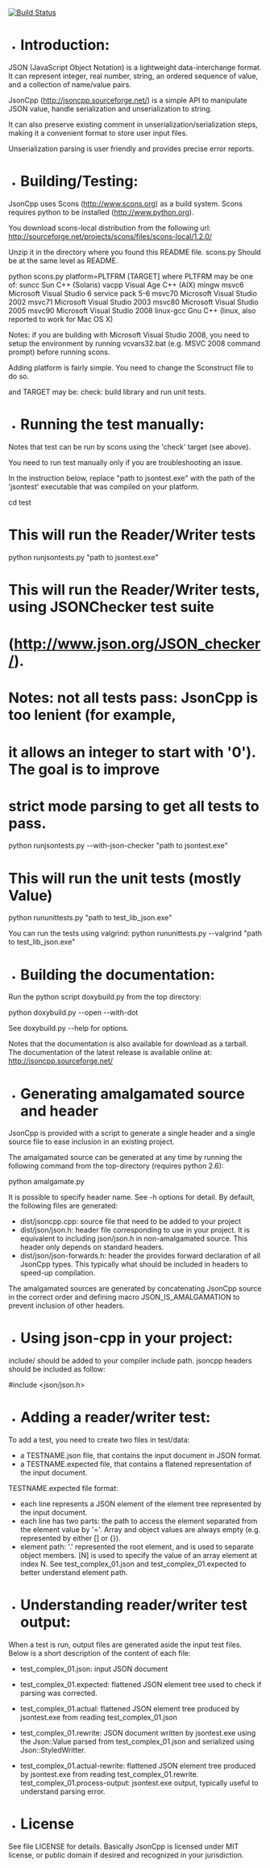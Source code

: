 [![Build Status](https://travis-ci.org/okigan/jsoncpp.png?branch=master)](https://travis-ci.org/okigan/jsoncpp)


* Introduction:
  =============

JSON (JavaScript Object Notation) is a lightweight data-interchange format. 
It can represent integer, real number, string, an ordered sequence of 
value, and a collection of name/value pairs.

JsonCpp (http://jsoncpp.sourceforge.net/) is a simple API to manipulate 
JSON value, handle serialization and unserialization to string.

It can also preserve existing comment in unserialization/serialization steps,
making it a convenient format to store user input files.

Unserialization parsing is user friendly and provides precise error reports.


* Building/Testing:
  =================

JsonCpp uses Scons (http://www.scons.org) as a build system. Scons requires
python to be installed (http://www.python.org).

You download scons-local distribution from the following url:
http://sourceforge.net/projects/scons/files/scons-local/1.2.0/

Unzip it in the directory where you found this README file. scons.py Should be 
at the same level as README.

python scons.py platform=PLTFRM [TARGET]
where PLTFRM may be one of:
	suncc Sun C++ (Solaris)
	vacpp Visual Age C++ (AIX)
	mingw 
	msvc6 Microsoft Visual Studio 6 service pack 5-6
	msvc70 Microsoft Visual Studio 2002
	msvc71 Microsoft Visual Studio 2003
	msvc80 Microsoft Visual Studio 2005
	msvc90 Microsoft Visual Studio 2008
	linux-gcc Gnu C++ (linux, also reported to work for Mac OS X)

Notes: if you are building with Microsoft Visual Studio 2008, you need to 
setup the environment by running vcvars32.bat (e.g. MSVC 2008 command prompt)
before running scons.
	
Adding platform is fairly simple. You need to change the Sconstruct file 
to do so.
	
and TARGET may be:
	check: build library and run unit tests.

    
* Running the test manually:
  ==========================

Notes that test can be run by scons using the 'check' target (see above).

You need to run test manually only if you are troubleshooting an issue.

In the instruction below, replace "path to jsontest.exe" with the path
of the 'jsontest' executable that was compiled on your platform.
  
cd test
# This will run the Reader/Writer tests
python runjsontests.py "path to jsontest.exe"

# This will run the Reader/Writer tests, using JSONChecker test suite
# (http://www.json.org/JSON_checker/).
# Notes: not all tests pass: JsonCpp is too lenient (for example,
# it allows an integer to start with '0'). The goal is to improve
# strict mode parsing to get all tests to pass.
python runjsontests.py --with-json-checker "path to jsontest.exe"

# This will run the unit tests (mostly Value)
python rununittests.py "path to test_lib_json.exe"

You can run the tests using valgrind:
python rununittests.py --valgrind "path to test_lib_json.exe"


* Building the documentation:
  ===========================

Run the python script doxybuild.py from the top directory:

python doxybuild.py --open --with-dot

See doxybuild.py --help for options. 

Notes that the documentation is also available for download as a tarball. 
The documentation of the latest release is available online at:
http://jsoncpp.sourceforge.net/

* Generating amalgamated source and header
  ========================================

JsonCpp is provided with a script to generate a single header and a single
source file to ease inclusion in an existing project.

The amalgamated source can be generated at any time by running the following
command from the top-directory (requires python 2.6):

python amalgamate.py

It is possible to specify header name. See -h options for detail. By default,
the following files are generated:
- dist/jsoncpp.cpp: source file that need to be added to your project
- dist/json/json.h: header file corresponding to use in your project. It is
equivalent to including json/json.h in non-amalgamated source. This header
only depends on standard headers. 
- dist/json/json-forwards.h: header the provides forward declaration
of all JsonCpp types. This typically what should be included in headers to
speed-up compilation.

The amalgamated sources are generated by concatenating JsonCpp source in the
correct order and defining macro JSON_IS_AMALGAMATION to prevent inclusion
of other headers.

* Using json-cpp in your project:
  ===============================

include/ should be added to your compiler include path. jsoncpp headers 
should be included as follow:

#include <json/json.h>
  

* Adding a reader/writer test:
  ============================

To add a test, you need to create two files in test/data:
- a TESTNAME.json file, that contains the input document in JSON format.
- a TESTNAME.expected file, that contains a flatened representation of 
  the input document.
  
TESTNAME.expected file format:
- each line represents a JSON element of the element tree represented 
  by the input document.
- each line has two parts: the path to access the element separated from
  the element value by '='. Array and object values are always empty 
  (e.g. represented by either [] or {}).
- element path: '.' represented the root element, and is used to separate 
  object members. [N] is used to specify the value of an array element
  at index N.
See test_complex_01.json and test_complex_01.expected to better understand
element path.


* Understanding reader/writer test output:
  ========================================

When a test is run, output files are generated aside the input test files. 
Below is a short description of the content of each file:

- test_complex_01.json: input JSON document
- test_complex_01.expected: flattened JSON element tree used to check if 
    parsing was corrected.

- test_complex_01.actual: flattened JSON element tree produced by 
    jsontest.exe from reading test_complex_01.json
- test_complex_01.rewrite: JSON document written by jsontest.exe using the
    Json::Value parsed from test_complex_01.json and serialized using
    Json::StyledWritter.
- test_complex_01.actual-rewrite: flattened JSON element tree produced by 
    jsontest.exe from reading test_complex_01.rewrite.
test_complex_01.process-output: jsontest.exe output, typically useful to
    understand parsing error.

* License
  =======
  
See file LICENSE for details. Basically JsonCpp is licensed under 
MIT license, or public domain if desired and recognized in your jurisdiction.

